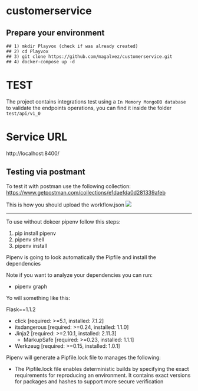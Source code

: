 # customerservice

## Prepare your environment

    ## 1) mkdir Playvox (check if was already created)
    ## 2) cd Playvox
    ## 3) git clone https://github.com/magalvez/customerservice.git
    ## 4) docker-compose up -d

# TEST
The project contains integrations test using a `In Memory MongoDB database` to validate the endpoints operations,
you can find it inside the folder `test/api/v1_0`

# Service URL
http://localhost:8400/

## Testing via postmant
To test it with postman use the following collection:
https://www.getpostman.com/collections/e1daefda0d281339afeb

This is how you should upload the workflow.json
<img src="https://firebasestorage.googleapis.com/v0/b/tennis-rank-prod.appspot.com/o/static%2FScreen%20Shot%202021-05-07%20at%209.00.12%20AM.png?alt=media&token=8dfda06b-eec0-4b35-bcdf-8a8f54284a99"></img>


---------------------------------------------

To use without dokcer pipenv follow this steps:

1) pip install pipenv
2) pipenv shell
3) pipenv install

Pipenv is going to look automatically the Pipfile and install the dependencies

Note if you want to analyze your dependencies you can run:
 * pipenv graph

Yo will something like this:
 
 Flask==1.1.2
  - click [required: >=5.1, installed: 7.1.2]
  - itsdangerous [required: >=0.24, installed: 1.1.0]
  - Jinja2 [required: >=2.10.1, installed: 2.11.3]
    - MarkupSafe [required: >=0.23, installed: 1.1.1]
  - Werkzeug [required: >=0.15, installed: 1.0.1]
  
Pipenv will generate a Pipfile.lock file to manages the following:
  * The Pipfile.lock file enables deterministic builds by specifying the exact 
    requirements for reproducing an environment. It contains exact versions for 
    packages and hashes to support more secure verification